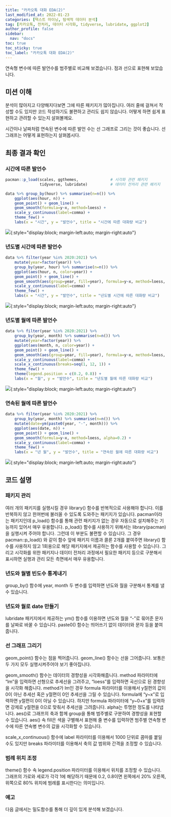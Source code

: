 ```yaml
---
title: "카카오톡 대화 EDA(2)"
last_modified_at: 2022-01-23
categories: [텍스트 마이닝, 탐색적 데이터 분석]
tag: [카카오톡, 전처리, 데이터 시각화, tidyverse, lubridate, ggplot2]
author_profile: false
sidebar:
  nav: "docs"
toc: true
toc_sticky: true
toc_label: "카카오톡 대화 EDA(2)"
---
```

<div class="notice--success">
연속형 변수에 따른 발언수를 범주별로 비교해 보겠습니다. 점과 선으로 표현해 보았습니다.
</div>

## 미션 이해

분석이 많아지고 다양해지다보면 그에 따른 패키지가 많아집니다. 여러 줄에 걸쳐서 작성할 수도 있지만 코드 작성하기도 불편하고 관리도 쉽지 않습니다. 어떻게 하면 쉽게 표현하고 관려할 수 있는지 살펴볼께요.

시간이나 날짜처럼 연속된 변수에 따른 발언 수는 선 그래프로 그리는 것이 좋습니다. 선 그래프는 어떻게 표현하는지 살펴봅시다.

## 최종 결과 확인

### 시간에 따른 발언수

``` r
pacman::p_load(scales, ggthemes,              # 시각화 관련 패키지
               tidyverse, lubridate)          # 데이터 전처리 관련 패키지

data %>% group_by(hour) %>% summarise(n=n()) %>% 
    ggplot(aes(hour, n)) +
    geom_point() + geom_line() +
    geom_smooth(formula=y~x, method=loess) +
    scale_y_continuous(label=comma) +
    theme_few() +
    labs(x = "시간", y = "발언수", title = "시간에 따른 대화량 비교")
```

![](https://raw.githubusercontent.com/cysics/cysics.github.io/master/_posts/2022-01-23-kakaotalk-eda2_files/figure-gfm/n_by_hour-1.png){:style="display:block; margin-left:auto; margin-right:auto"}

### 년도별 시간에 따른 발언수

``` r
data %>% filter(year %in% 2020:2021) %>% 
    mutate(year=factor(year)) %>% 
    group_by(year, hour) %>% summarise(n=n()) %>% 
    ggplot(aes(hour, n, color=year)) +
    geom_point() + geom_line() +
    geom_smooth(aes(group=year, fill=year), formula=y~x, method=loess, alpha=0.2) +
    scale_y_continuous(label=comma) +
    theme_few() +
    labs(x = "시간", y = "발언수", title = "년도별 시간에 따른 대화량 비교")
```

![](https://raw.githubusercontent.com/cysics/cysics.github.io/master/_posts/2022-01-23-kakaotalk-eda2_files/figure-gfm/n_by_hour_per_year-1.png){:style="display:block; margin-left:auto; margin-right:auto"}

### 년도별 월에 따른 발언수

``` r
data %>% filter(year %in% 2020:2021) %>% 
    group_by(year, month) %>% summarise(n=n()) %>% 
    mutate(year=factor(year)) %>% 
    ggplot(aes(month, n, color=year)) +
    geom_point() + geom_line() +
    geom_smooth(aes(group=year, fill=year), formula=y~x, method=loess, alpha=0.2) +
    scale_y_continuous(label=comma) +
    scale_x_continuous(breaks=seq(1, 12, 1)) +
    theme_few() +
    theme(legend.position = c(0.2, 0.8)) +
    labs(x = "월", y = "발언수", title = "년도별 월에 따른 대화량 비교")
```

![](https://raw.githubusercontent.com/cysics/cysics.github.io/master/_posts/2022-01-23-kakaotalk-eda2_files/figure-gfm/n_by_month_per_year-1.png){:style="display:block; margin-left:auto; margin-right:auto"}

### 연속된 월에 따른 발언수

``` r
data %>% filter(year %in% 2020:2021) %>% 
    group_by(year, month) %>% summarise(n=n()) %>% 
    mutate(date=ym(paste0(year, "-", month))) %>% 
    ggplot(aes(date, n)) +
    geom_point() + geom_line() +
    geom_smooth(formula=y~x, method=loess, alpha=0.2) +
    scale_y_continuous(label=comma) +
    theme_few() +
    labs(x = "년 월", y = "발언수", title = "연속된 월에 따른 대화량 비교")
```

![](https://raw.githubusercontent.com/cysics/cysics.github.io/master/_posts/2022-01-23-kakaotalk-eda2_files/figure-gfm/n_by_month-1.png){:style="display:block; margin-left:auto; margin-right:auto"}

## 코드 설명

### 패키지 관리

여러 개의 패키지를 실행시킬 경우 library() 함수를 반복적으로 사용해야 합니다. 이를 반복하지 않고 한꺼번에 불러올 수 있도록 도와주는 패키지가 있습니다. pacman이라는 패키지인데 p\_load() 함수를 통해 관련 패키지가 없는 경우 자동으로 설치해주는 기능까지 있어서 매우 유용합니다. p\_load() 함수를 사용하기 위해서는 library(pacman)을 실행시켜 주어야 합니다. 그런데 이 부분도 불편할 수 있습니다. 그 경우 pacman::p\_load() 와 같이 함수 앞에 패키지 이름과 콜론 2개를 붙여주면 library() 함수를 사용하지 않고 1회용으로 해당 패키지에서 제공하는 함수를 사용할 수 있습니다. 그리고 시각화를 위한 패키지나 데이터 전처리 과정에서 필요한 패키지 등으로 구분해서 표시하면 실행과 관리 모든 측면에서 매우 유용합니다.

### 년도와 월별 빈도수 통계내기

group\_by() 함수에 year, month 두 변수를 입력하면 년도와 월을 구분해서 통계를 낼 수 있습니다.

### 년도와 월로 date 만들기

lubridate 패키지에서 제공하는 ym() 함수를 이용하면 년도와 월을 “-”로 묶어준 문자를 날짜로 바꿀 수 있습니다. paste0() 함수는 띄어쓰기 없이 데이터와 문자 등을 붙여줍니다.

### 선 그래프 그리기

geom\_point() 함수는 점을 찍어줍니다. geom\_line() 함수는 선을 그어줍니다. 보통은 두 가지 모두 실행시켜주어야 보기 좋아집니다.

geom\_smooth() 함수는 데이터의 경향성을 시각화해줍니다. method 파라미터에 “lm”을 입력하면 선형으로 추세선을 그려주고, “loess”를 입력하면 곡선으로 된 경향성을 시각화 해줍니다. method가 lm인 경우 formula 파라미터를 이용해서 y절편의 값이 0이 아닌 추세선 혹은 y절편이 0인 추세선을 그릴 수 있습니다. formula에 “y\~x”로 입력하면 y절편이 0이 아닐 수 있습니다. 하지만 formula 파라미터에 “y\~0+x”를 입력하면 강제로 y절편을 0으로 맞춰서 추세선을 그려줍니다. alpha는 투명한 정도를 나타냅니다. aes()로 그래프의 축과 함께 group을 통해 범주별로 구분하여 경향성을 표현할 수 있습니다. aes() 속 fill은 색을 구별해서 표현해 줄 변수를 입력하면 범주별 연속형 변수에 따른 연속병 변수의 값을 시각화할 수 있습니다.

scale\_x\_continuous() 함수에 label 파라미터를 이용해서 1000 단위로 콤마를 붙일 수도 있지만 breaks 파라미터를 이용해서 축의 값 범위와 간격을 조정할 수 있습니다.

### 범례 위치 조정

theme() 함수 속 legend.position 파라미터를 이용해서 위치를 조정할 수 있습니다. 그래프의 가로와 세로가 각각 1에 해당하기 때문에 0.2, 0.8이면 왼쪽에서 20% 오른쪽, 위쪽으로 80% 위치에 범례를 표시한다는 의미입니다.

### 예고

다음 글에서는 밀도함수를 통해 더 깊이 있게 분석해 보겠습니다.
